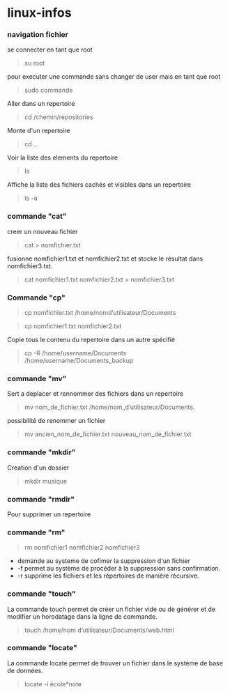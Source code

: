 # linux-infos

### navigation fichier

se connecter en tant que root
> su root

pour executer une commande sans changer de user mais en tant que root

> sudo commande

Aller dans un repertoire 

> cd /chemin/repositories 

Monte d'un repertoire 
> cd .. 

Voir la liste des elements du repertoire 

> ls 

Affiche la liste des fichiers cachés et visibles dans un repertoire 

> ls -a 

### commande "cat"

creer un nouveau fichier 
>cat > nomfichier.txt

fusionne nomfichier1.txt et nomfichier2.txt et stocke le résultat dans nomfichier3.txt.
> cat nomfichier1.txt nomfichier2.txt > nomfichier3.txt

### Commande "cp"

> cp nomfichier.txt /home/nomd’utilisateur/Documents


> cp nomfichier1.txt nomfichier2.txt

Copie tous le contenu du repertoire dans un autre spécifié
> cp -R /home/username/Documents /home/username/Documents_backup

### commande "mv" 

Sert a deplacer et rennommer des fichiers dans un repertoire 
> mv nom_de_fichier.txt /home/nom_d’utilisateur/Documents.


possibilité de renommer un fichier 
> mv ancien_nom_de_fichier.txt nouveau_nom_de_fichier.txt

### commande "mkdir" 

Creation d'un dossier 

> mkdir musique 

### commande "rmdir"

Pour supprimer un repertoire 

### commande "rm"

> rm nomfichier1 nomfichier2 nomfichier3
* demande au systeme de cofimer la suppression d'un fichier 
* -f permet au système de procéder à la suppression sans confirmation.
* -r supprime les fichiers et les répertoires de manière récursive.

### commande "touch"

La commande touch permet de créer un fichier vide ou de générer et de modifier un horodatage dans la ligne de commande.

> touch /home/nom d’utilisateur/Documents/web.html


### commande "locate"

La commande locate permet de trouver un fichier dans le système de base de données.

> locate -i école*note






